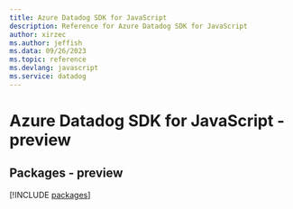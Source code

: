 ```yaml
---
title: Azure Datadog SDK for JavaScript
description: Reference for Azure Datadog SDK for JavaScript
author: xirzec
ms.author: jeffish
ms.data: 09/26/2023
ms.topic: reference
ms.devlang: javascript
ms.service: datadog
---
```

# Azure Datadog SDK for JavaScript - preview
## Packages - preview
[!INCLUDE [packages](datadog-index.md)]